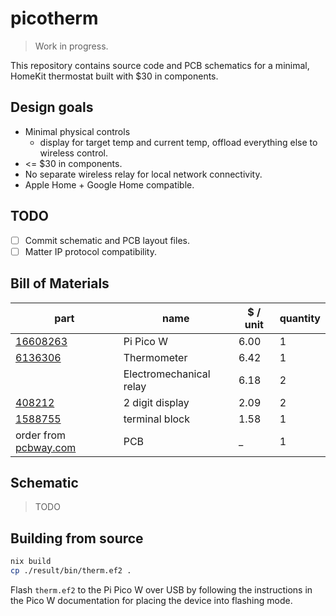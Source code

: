 # picotherm

> Work in progress.

This repository contains source code and PCB schematics for a minimal, HomeKit
thermostat built with $30 in components.

## Design goals

- Minimal physical controls
  - display for target temp and current temp, offload everything else to
    wireless control.
- <= $30 in components.
- No separate wireless relay for local network connectivity.
- Apple Home + Google Home compatible.

## TODO

- [ ] Commit schematic and PCB layout files.
- [ ] Matter IP protocol compatibility.

## Bill of Materials

| part                                                                                                    | name                    | $ / unit | quantity |
| ------------------------------------------------------------------------------------------------------- | ----------------------- | -------- | -------- |
| [16608263](https://www.digikey.com/en/products/detail/raspberry-pi/SC0918/16608263)                     | Pi Pico W               | 6.00     | 1        |
| [6136306](https://www.digikey.com/en/products/detail/bosch-sensortec/BME280/6136306)                    | Thermometer             | 6.42     | 1        |
|                                                                                                         | Electromechanical relay | 6.18     | 2        |
| [408212](https://www.digikey.com/en/products/detail/liteon/LTD-4708JR/408212)                           | 2 digit display         | 2.09     | 2        |
| [1588755](https://www.digikey.com/en/products/detail/on-shore-technology-inc/OSTYK42105030/1588755)     | terminal block          | 1.58     | 1        |
| order from [pcbway.com](https://pcbway.com)                                                             | PCB                     | _        | 1        |

## Schematic

> TODO

## Building from source

```sh
nix build
cp ./result/bin/therm.ef2 .
```

Flash `therm.ef2` to the Pi Pico W over USB by following the instructions in the
Pico W documentation for placing the device into flashing mode.
